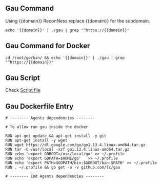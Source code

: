 ## Gau Command

Using {{domain}} ReconNess replace {{domain}} for the subdomain.

```
echo '{{domain}}' | ./gau | grep "^https://{{domain}}"
```

## Gau Command for Docker

```
cd /root/go/bin/ && echo '{{domain}}' | ./gau | grep "^https://{{domain}}"
```

## Gau Script

Check [Script file](https://github.com/reconness/reconness-agents/blob/master/Gau/Script)

## Gau Dockerfile Entry

```
# -------- Agents dependencies -------- 

# To allow run gau inside the docker

RUN apt-get update && apt-get install -y git
RUN apt-get install -y wget
RUN wget https://dl.google.com/go/go1.13.4.linux-amd64.tar.gz
RUN tar -C /usr/local -xzf go1.13.4.linux-amd64.tar.gz
RUN echo 'export GOROOT=/usr/local/go' >> ~/.profile
RUN echo 'export GOPATH=$HOME/go'	>> ~/.profile
RUN echo 'export PATH=$GOPATH/bin:$GOROOT/bin:$PATH' >> ~/.profile
RUN . ~/.profile && go get -u -v github.com/lc/gau

# -------- End Agents dependencies -------- 
```
